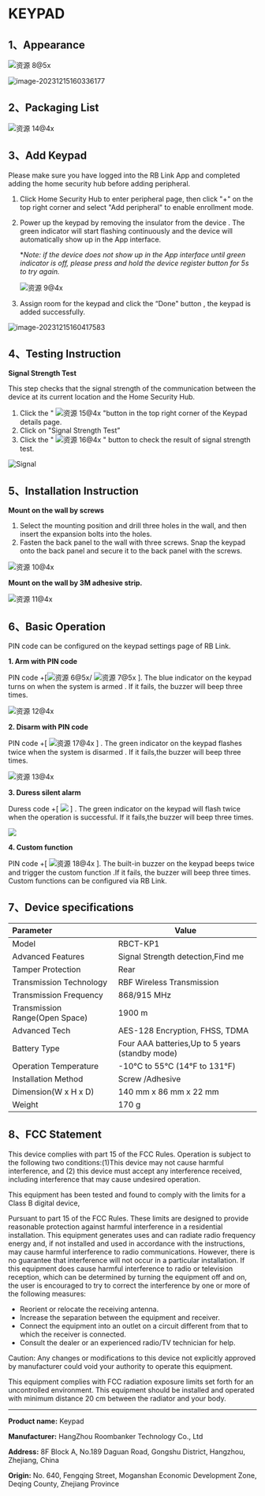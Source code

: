 # KEYPAD

## 1、Appearance

![资源 8@5x](https://dusunprj.oss-us-west-1.aliyuncs.com/%E8%B5%84%E6%BA%90%208@5x.png)

![image-20231215160336177](https://dusunprj.oss-us-west-1.aliyuncs.com/image-20231215160336177.png)

## 2、Packaging List

![资源 14@4x](https://dusunprj.oss-us-west-1.aliyuncs.com/%E8%B5%84%E6%BA%90%2014@4x.png)

## 3、Add Keypad

Please make sure you have logged into the RB Link App and completed adding the home security hub before adding peripheral.

1. Click Home Security Hub to enter peripheral page, then click "+" on the top right corner and select "Add peripheral" to enable enrollment mode.

2. Power up the keypad by removing the insulator from the device . The green indicator will start flashing continuously and the device will automatically show up in the App interface.

   **Note: if the device does not show up in the App interface until green indicator is off, please press and hold the device register button for 5s to try again.*

   ![资源 9@4x](https://dusunprj.oss-us-west-1.aliyuncs.com/%E8%B5%84%E6%BA%90%209@4x.png)

3. Assign room for the keypad and click the “Done" button , the keypad is added successfully.

![image-20231215160417583](https://dusunprj.oss-us-west-1.aliyuncs.com/image-20231215160417583.png)

## 4、Testing Instruction

**Signal Strength Test**

This step checks that the signal strength of the communication between the device at its current location and the Home Security Hub.

1. Click the " ![资源 15@4x](https://dusunprj.oss-us-west-1.aliyuncs.com/%E8%B5%84%E6%BA%90%2015@4x.png) "button in the top right corner of the Keypad details page.
2. Click on "Signal Strength Test”
3. Click the " ![资源 16@4x](https://dusunprj.oss-us-west-1.aliyuncs.com/%E8%B5%84%E6%BA%90%2016@4x.png) " button to check the result of signal strength test.

![Signal](https://dusunprj.oss-us-west-1.aliyuncs.com/Signal.png)

## 5、Installation Instruction

**Mount on the wall by screws**

1. Select the mounting position and drill three holes in the wall, and then insert the expansion bolts into the holes.
2. Fasten the back panel to the wall with three screws. Snap the keypad onto the back panel and secure it to the back panel with the screws.

![资源 10@4x](https://dusunprj.oss-us-west-1.aliyuncs.com/%E8%B5%84%E6%BA%90%2010@4x.png)

**Mount on the wall by 3M  adhesive strip.**

![资源 11@4x](https://dusunprj.oss-us-west-1.aliyuncs.com/%E8%B5%84%E6%BA%90%2011@4x.png)

## 6、Basic Operation

PIN code can be configured on the keypad settings page of RB Link.

**1. Arm with PIN code**

PIN code +[![资源 6@5x](https://dusunprj.oss-us-west-1.aliyuncs.com/%E8%B5%84%E6%BA%90%206@5x.png)/ ![资源 7@5x](https://dusunprj.oss-us-west-1.aliyuncs.com/%E8%B5%84%E6%BA%90%207@5x.png) ]. The blue indicator on the keypad turns on when the system is armed . If it fails, the buzzer will beep three times.

![资源 12@4x](https://dusunprj.oss-us-west-1.aliyuncs.com/%E8%B5%84%E6%BA%90%2012@4x.png)

**2. Disarm with PIN code**

PIN code +[ ![资源 17@4x](https://dusunprj.oss-us-west-1.aliyuncs.com/%E8%B5%84%E6%BA%90%2017@4x.png) ] . The green indicator on the keypad flashes twice when the system is disarmed . If it fails,the buzzer will beep three times.

![资源 13@4x](https://dusunprj.oss-us-west-1.aliyuncs.com/%E8%B5%84%E6%BA%90%2013@4x.png)

**3. Duress silent alarm**

Duress code +[ ![](https://dusunprj.oss-us-west-1.aliyuncs.com/%E8%B5%84%E6%BA%90%2017@4x.png) ] . The green indicator on the keypad will flash twice when the operation is successful. If it fails,the buzzer will beep three times.

![](https://dusunprj.oss-us-west-1.aliyuncs.com/%E8%B5%84%E6%BA%90%2013@4x.png)

**4. Custom function**

PIN code +[ ![资源 18@4x](https://dusunprj.oss-us-west-1.aliyuncs.com/%E8%B5%84%E6%BA%90%2018@4x.png) ]. The built-in buzzer on the keypad beeps twice and trigger the custom function .If it fails, the buzzer will beep three times. Custom functions can be configured via RB Link.

## 7、Device specifications

| Parameter                      | Value                                           |
| :----------------------------- | ----------------------------------------------- |
| Model                          | RBCT-KP1                                        |
| Advanced Features              | Signal Strength detection,Find me               |
| Tamper Protection              | Rear                                            |
| Transmission Technology        | RBF Wireless Transmission                       |
| Transmission  Frequency        | 868/915 MHz                                     |
| Transmission Range(Open Space) | 1900 m                                          |
| Advanced Tech                  | AES-128 Encryption, FHSS, TDMA                  |
| Battery Type                   | Four AAA batteries,Up to 5 years (standby mode) |
| Operation Temperature          | -10°C to 55°C (14℉ to 131℉)                     |
| Installation Method            | Screw /Adhesive                                 |
| Dimension(W x H x D)           | 140 mm x 86 mm x 22 mm                          |
| Weight                         | 170 g                                           |

## 8、FCC  Statement

This device complies with part 15 of the FCC Rules. Operation is subject to the following two conditions:(1)This device may not cause harmful interference, and (2) this device must accept any interference received, including interference that may cause undesired operation.

This equipment has been tested and found to comply with the limits for a Class B digital device,

Pursuant to part 15 of the FCC Rules. These limits are designed to provide reasonable protection against harmful interference in a residential installation. This equipment generates uses and can radiate radio frequency energy and, if not installed and used in accordance with the instructions, may cause harmful interference to radio communications. However, there is no guarantee that interference will not occur in a particular installation. If this equipment does cause harmful interference to radio or television reception, which can be determined by turning the equipment off and on, the user is encouraged to try to correct the interference by one or more of the following measures:

- Reorient or relocate the receiving antenna.
- Increase the separation between the equipment and receiver.
- Connect the equipment into an outlet on a circuit different from that to which the receiver is connected.
- Consult the dealer or an experienced radio/TV technician for help.

Caution: Any changes or modifications to this device not explicitly approved by manufacturer could void your authority to operate this equipment.

This equipment complies with FCC radiation exposure limits set forth for an uncontrolled environment. This equipment should be installed and operated with minimum distance 20 cm between the radiator and your body.

---

**Product name:** Keypad

**Manufacturer:** HangZhou Roombanker Technology Co., Ltd

**Address:** 8F Block A, No.189 Daguan Road, Gongshu District, Hangzhou, Zhejiang, China

**Origin:** No. 640, Fengqing Street, Moganshan Economic Development Zone, Deqing County, Zhejiang Province

